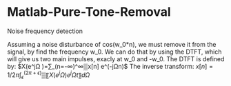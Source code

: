 # Matlab-Pure-Tone-Removal
Noise frequency detection

Assuming a noise disturbance of cos(w_0*n), we must remove it from the signal, by find the frequency w_0.
We can do that by using the DTFT, which will give us two main impulses, exacly at w_0 and -w_0.
The DTFT is defined by:
$X(e^jΩ )=∑_(n=-∞)^∞▒x[n]  e^(-jΩn)$
The inverse transform:
$x[n]=1/2π ∫_ϵ^(2π+ϵ)▒〖X(e^jΩ)e^jΩt 〗 dΩ$
